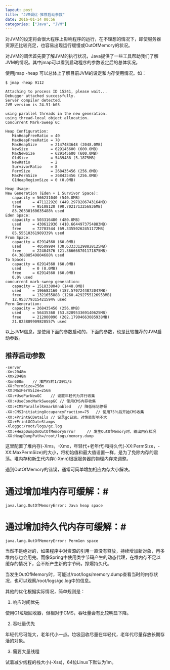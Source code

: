 ```yaml
---
layout: post
title: "JVM调优-推荐启动参数"
date: 2016-01-14 00:56
categories: ["Java", "JVM"]
---
```


对JVM的设定将会很大程序上影响程序的运行，在不理想的情况下，即使服务器资源还比较充足，也容易出现运行缓慢或OutOfMemory的状况。

对JVM的调优首先要了解JVM的执行状况，Java提供了一些工具帮助我们了解JVM的情况。其中jmap可以看到启动程序的参数设定后的总体状况。


使用jmap -heap <pid>可以总体上了解目前JVM的设定和内存使用情况。如：

    $ jmap -heap 9112

    Attaching to process ID 15241, please wait...
    Debugger attached successfully.
    Server compiler detected.
    JVM version is 24.51-b03
    
    using parallel threads in the new generation.
    using thread-local object allocation.
    Concurrent Mark-Sweep GC
    
    Heap Configuration:
       MinHeapFreeRatio = 40
       MaxHeapFreeRatio = 70
       MaxHeapSize      = 2147483648 (2048.0MB)
       NewSize          = 629145600 (600.0MB)
       MaxNewSize       = 629145600 (600.0MB)
       OldSize          = 5439488 (5.1875MB)
       NewRatio         = 2
       SurvivorRatio    = 8
       PermSize         = 268435456 (256.0MB)
       MaxPermSize      = 268435456 (256.0MB)
       G1HeapRegionSize = 0 (0.0MB)
    
    Heap Usage:
    New Generation (Eden + 1 Survivor Space):
       capacity = 566231040 (540.0MB)
       used     = 471122920 (449.2978286743164MB)
       free     = 95108120 (90.7021713256836MB)
       83.20330160635488% used
    Eden Space:
       capacity = 503316480 (480.0MB)
       used     = 430612936 (410.6644973754883MB)
       free     = 72703544 (69.33550262451172MB)
       85.55510361989339% used
    From Space:
       capacity = 62914560 (60.0MB)
       used     = 40509984 (38.633331298828125MB)
       free     = 22404576 (21.366668701171875MB)
       64.38888549804688% used
    To Space:
       capacity = 62914560 (60.0MB)
       used     = 0 (0.0MB)
       free     = 62914560 (60.0MB)
       0.0% used
    concurrent mark-sweep generation:
       capacity = 1518338048 (1448.0MB)
       used     = 196682160 (187.5707244873047MB)
       free     = 1321655888 (1260.4292755126953MB)
       12.953779315421594% used
    Perm Generation:
       capacity = 268435456 (256.0MB)
       used     = 56435360 (53.820953369140625MB)
       free     = 212000096 (202.17904663085938MB)
       21.023809909820557% used

以上JVM信息，是使用下面的参数启动的，下面的参数，也是比较推荐的JVM启动参数。

推荐启动参数
-------------------

    -server
    -Xms2048m
    -Xmx2048m
    -Xmn600m	// 堆内存的1/3到1/5
    -XX:PermSize=256m
    -XX:MaxPermSize=256m
    -XX:+UseParNewGC	// 设置年轻代为并行收集
    -XX:+UseConcMarkSweepGC	// 使用CMS内存收集
    -XX:+CMSParallelRemarkEnabled	// 降低标记停顿
    -XX:CMSInitiatingOccupancyFraction=75	// 使用75％后开始CMS收集
    -XX:+PrintGCDetails	// 记录gc日志，对性能影响不大
    -XX:+PrintGCDateStamps
    -Xloggc:/root/logs/gc.log
    -XX:+HeapDumpOnOutOfMemoryError		// 发生OutOfMemory时，输出内存状况
    -XX:HeapDumpPath=/root/logs/memory.dump

这里配置了堆内存(-Xms，-Xmx，年轻代+老年代)和持久代(-XX:PermSize，-XX:MaxPermSize)的大小，将初始值和最大值设置一样，是为了免除内存的震荡。堆内存和新生代内存(-Xmn)根据服务器的物理内存来调整。

遇到OutOfMemory的错误，通常可简单增加相应内存大小解决。

# 通过增加堆内存可缓解：#

    java.lang.OutOfMemoryError: Java heap space

# 通过增加持久代内存可缓解：#

    java.lang.OutOfMemoryError: PermGen space


当然不是绝对的，如果程序中对资源的引用一直没有释放，持续增加新对象，再多堆内存也会用完。而像Spring中使用类字节码产生的动态代理，在堆内存不足以缓存的情况下，会不断产生新的字节码，撑爆持久代。

当发生OutOfMemory时，可能过/root/logs/memory.dump查看当时的内存状况，也可以观察/root/logs/gc.log中的信息。

其他的优化根据实际情况，简单规则是：

1. 响应时间优先

使用G1垃圾回收器，但相对于CMS，吞吐量会有比较明显下降。

2. 吞吐量优先

年轻代尽可能大，老年代小一点。垃圾回收尽量在年轻代，老年代尽量存放长期存活的对象。

3. 需要大量线程

试着减少线程的栈大小(-Xss)，64位Linux下默认为1m。

